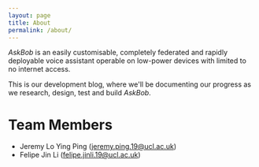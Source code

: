 ```yaml
---
layout: page
title: About
permalink: /about/
---
```


_AskBob_ is an easily customisable, completely federated and rapidly deployable voice assistant operable on low-power devices with limited to no internet access.

This is our development blog, where we'll be documenting our progress as we research, design, test and build _AskBob_.

# Team Members

- Jeremy Lo Ying Ping ([jeremy.ping.19@ucl.ac.uk](mailto:jeremy.ping.19@ucl.ac.uk))
- Felipe Jin Li ([felipe.jinli.19@ucl.ac.uk](mailto:felipe.jinli.19@ucl.ac.uk))
